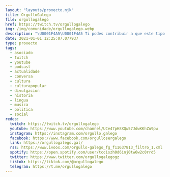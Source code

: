 ```yaml
---
layout: "layouts/proxecto.njk"
title: OrgulloGalego
file: orgullogalego
href: https://twitch.tv/orgullogalego
img: /img/comunidade/orgullogalego.webp
description: "\U0001F4A5\U0001F4A5 Ti podes contribuir a que este tipo de contidos e proxectos non desaparezan!\n\n\U0001F525 Onde colaborar \U0001F449https://orgullogalego.gal/subscricion/\n\n\U0001F6D1 Dunha pequena idea de dous rapaces chamados Anxo e Borxa ate ser a comunidade en galego máis grande de todo internet. despois de 5 anos de traballo. Hoxe en día somos xa máis de 350.000 persoas e estamos presentes en Facebook, Twitter, Instagram, Telegram, Tik Tok, Twitch e na nosa páxina web.\n\n\U0001F6D1 Lanzamos un apartado de subscricións no que podedes contribuír a seguir mantendo un proxecto que busca a normalización do galego en internet e achegar a nosa cultura e tradicións. Por suposto, teredes recompensas!\n\n\U0001F525 Onde colaborar \U0001F449https://orgullogalego.gal/subscricion/"
date: 2021-01-01 12:25:07.077937
type: proxecto
tags:
  - asociado
  - twitch
  - youtube
  - podcast
  - actualidade
  - conversa
  - cultura
  - culturapopular
  - divulgacion
  - historia
  - lingua
  - musica
  - politica
  - social
redes:
  twitch: https://twitch.tv/orgullogalego
  youtube: https://www.youtube.com/channel/UCe47pH8XQw57JdwKKhZu9pw
  instagram: https://instagram.com/orgullo.galego
  facebook: https://www.facebook.com/orgullosergalego
  link: https://orgullogalego.gal/
  rss: https://www.ivoox.com/orgullo-galego_fg_f11637813_filtro_1.xml
  spotify: https://open.spotify.com/user/tcciszh0d6inj0tw6w2c0rrd5
  twitter: https://www.twitter.com/orgullogalegogz
  tiktok: https://tiktok.com/@orgullogalego
  telegram: https://t.me/orgullogalego
---
```

